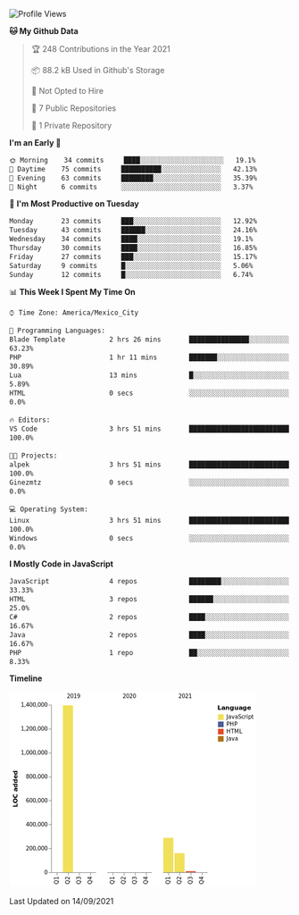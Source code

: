 <!--START_SECTION:waka-->
![Profile Views](http://img.shields.io/badge/Profile%20Views-0-blue)

**🐱 My Github Data** 

> 🏆 248 Contributions in the Year 2021
 > 
> 📦 88.2 kB Used in Github's Storage 
 > 
> 🚫 Not Opted to Hire
 > 
> 📜 7 Public Repositories 
 > 
> 🔑 1 Private Repository 
 > 
**I'm an Early 🐤** 

```text
🌞 Morning    34 commits     ████░░░░░░░░░░░░░░░░░░░░░   19.1% 
🌆 Daytime    75 commits     ██████████░░░░░░░░░░░░░░░   42.13% 
🌃 Evening    63 commits     ████████░░░░░░░░░░░░░░░░░   35.39% 
🌙 Night      6 commits      ░░░░░░░░░░░░░░░░░░░░░░░░░   3.37%

```
📅 **I'm Most Productive on Tuesday** 

```text
Monday       23 commits     ███░░░░░░░░░░░░░░░░░░░░░░   12.92% 
Tuesday      43 commits     ██████░░░░░░░░░░░░░░░░░░░   24.16% 
Wednesday    34 commits     ████░░░░░░░░░░░░░░░░░░░░░   19.1% 
Thursday     30 commits     ████░░░░░░░░░░░░░░░░░░░░░   16.85% 
Friday       27 commits     ███░░░░░░░░░░░░░░░░░░░░░░   15.17% 
Saturday     9 commits      █░░░░░░░░░░░░░░░░░░░░░░░░   5.06% 
Sunday       12 commits     █░░░░░░░░░░░░░░░░░░░░░░░░   6.74%

```


📊 **This Week I Spent My Time On** 

```text
⌚︎ Time Zone: America/Mexico_City

💬 Programming Languages: 
Blade Template           2 hrs 26 mins       ███████████████░░░░░░░░░░   63.23% 
PHP                      1 hr 11 mins        ███████░░░░░░░░░░░░░░░░░░   30.89% 
Lua                      13 mins             █░░░░░░░░░░░░░░░░░░░░░░░░   5.89% 
HTML                     0 secs              ░░░░░░░░░░░░░░░░░░░░░░░░░   0.0%

🔥 Editors: 
VS Code                  3 hrs 51 mins       █████████████████████████   100.0%

🐱‍💻 Projects: 
alpek                    3 hrs 51 mins       █████████████████████████   100.0% 
Ginezmtz                 0 secs              ░░░░░░░░░░░░░░░░░░░░░░░░░   0.0%

💻 Operating System: 
Linux                    3 hrs 51 mins       █████████████████████████   100.0% 
Windows                  0 secs              ░░░░░░░░░░░░░░░░░░░░░░░░░   0.0%

```

**I Mostly Code in JavaScript** 

```text
JavaScript               4 repos             ████████░░░░░░░░░░░░░░░░░   33.33% 
HTML                     3 repos             ██████░░░░░░░░░░░░░░░░░░░   25.0% 
C#                       2 repos             ████░░░░░░░░░░░░░░░░░░░░░   16.67% 
Java                     2 repos             ████░░░░░░░░░░░░░░░░░░░░░   16.67% 
PHP                      1 repo              ██░░░░░░░░░░░░░░░░░░░░░░░   8.33%

```


**Timeline**

![Chart not found](https://raw.githubusercontent.com/JorgeGinez/JorgeGinez/main/charts/bar_graph.png) 


 Last Updated on 14/09/2021
<!--END_SECTION:waka-->

